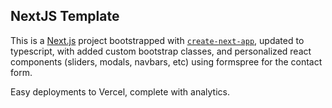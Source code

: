 ## NextJS Template

This is a [Next.js](https://nextjs.org/) project bootstrapped with [`create-next-app`](https://github.com/vercel/next.js/tree/canary/packages/create-next-app), updated to typescript, with added custom bootstrap classes, and personalized react components (sliders, modals, navbars, etc) using formspree for the contact form.

Easy deployments to Vercel, complete with analytics.
